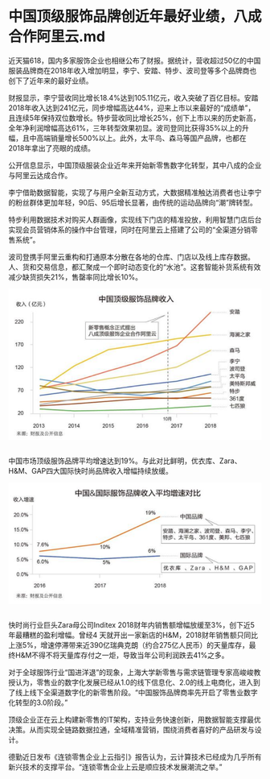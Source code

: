 # 中国顶级服饰品牌创近年最好业绩，八成合作阿里云.md

近天猫618，国内多家服饰企业也相继公布了财报。据统计，营收超过50亿的中国服装品牌商在2018年收入增加明显，李宁、安踏、特步、波司登等多个品牌商也创下了近年来的最好业绩。

财报显示，李宁营收同比增长18.4%达到105.11亿元，收入突破了百亿目标。安踏2018年收入达到241亿元，同步增幅高达44%，迎来上市以来最好的“成绩单”，且连续5年保持双位数增长。特步营收同比增长25%，创下上市以来的历史新高，全年净利润增幅高达61%，三年转型效果初显。波司登同比获得35%以上的升幅，且中高端销量增长500%以上。此外，太平鸟、森马等国产品牌，也都在2018年拿出了亮眼的成绩。

公开信息显示，中国顶级服装企业近年来开始新零售数字化转型，其中八成的企业与阿里云达成合作。

李宁借助数据智能，实现了与用户全新互动方式，大数据精准触达消费者也让李宁的粉丝群体更加年轻，90后、95后增长显著，由传统的运动品牌向“潮”牌转型。

特步利用数据技术对购买人群画像，实现线下门店的精准投放，利用智慧门店后台实现会员营销体系的操作中台管理，同时在阿里云上搭建了公司的“全渠道分销零售系统”。

波司登携手阿里云重构和打通原本分散在各地的仓库、门店以及线上库存数据。人、货和交易信息，都汇聚成一个即时动态变化的“水池”。这套智能补货系统有效减少缺货损失21%，售罄率同比增长10%。

<div style="text-align:center" align="center">
<img src="/images/中国顶级服饰品牌创近年最好业绩，八成合作阿里云1.png" align="center" />
</div>
</br>

中国市场顶级服饰品牌平均增速达到19%。与此对比鲜明，优衣库、Zara、H&M、GAP四大国际快时尚品牌收入增幅持续放缓。

<div style="text-align:center" align="center">
<img src="/images/中国顶级服饰品牌创近年最好业绩，八成合作阿里云2.png" align="center" />
</div>
</br>

快时尚行业巨头Zara母公司Inditex 2018财年内销售额增幅放缓至3%，创下近5年最糟糕的盈利增幅。曾经4 天就开出一家新店的H&M，2018财年销售额只同比上涨5%，增速停滞带来近390亿瑞典克朗（约合275亿人民币）的天量库存，最终H&M不得不将天量库存付之一炬，导致当年公司利润跌去41%之多。

对于全球服饰行业“国进洋退”的现象，上海大学新零售与需求链管理专家高峻峻教授认为，零售业的数字化发展已经从1.0的线下信息化、2.0的线上电商化，进入到了线上线下全渠道数字化的新零售阶段。“中国服饰品牌商率先开启了零售业数字化转型的3.0阶段。”

顶级企业正在云上构建新零售的IT架构，支持业务快速创新，用数据智能支撑最优决策。从而实现全链路数据拉通，全域精准营销，围绕消费者喜好的产品研发与设计。

德勤近日发布《连锁零售企业上云指引》报告认为，云计算技术已经成为几乎所有新兴技术的支撑平台。“连锁零售企业上云是顺应技术发展潮流之举。”
